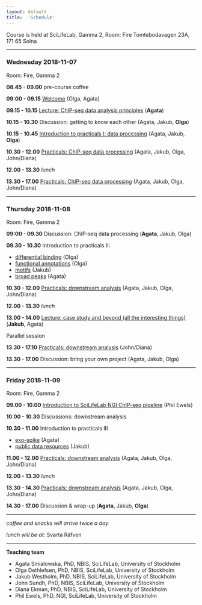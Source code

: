 ```yaml
---
layout: default
title:  'Schedule'
---
```


Course is held at SciLifeLab, Gamma 2, Room: Fire
Tomtebodavagen 23A, 171 65 Solna

----

### Wednesday 2018-11-07

Room: Fire, Gamma 2

**08.45 - 09.00** pre-course coffee

**09:00 - 09.15** [Welcome](lectures/slides-welcome.pdf) (Olga, Agata)

**09.15 - 10.15** [Lecture: ChIP-seq data analysis principles](lectures/slides-main_as-2018.pdf) (**Agata**)

**10.15 - 10.30** Discussion: getting to know each other (Agata, Jakub, **Olga**)

**10.15 - 10.45** [Introduction to practicals I: data processing](lectures/slides-data-processing.pdf) (Agata, Jakub, **Olga**)

**10.30 - 12.00** [Practicals: ChIP-seq data processing](index) (Agata, Jakub, Olga, John/Diana)

**12.00 - 13.30** _lunch_

**13.30 - 17.00** [Practicals: ChIP-seq data processing](index) (Agata, Jakub, Olga, John/Diana)

----

### Thursday 2018-11-08
Room: Fire, Gamma 2

**09:00 - 09.30** Discussion: ChIP-seq data processing (**Agata**, Jakub, Olga)

**09.30 - 10.30** Introduction to practicals II:  
- [differential binding](lectures/slides-db-func.pdf) (Olga)
- [functional annotations](lectures/slides-db-func.pdf) (Olga)
- [motifs](lectures/slides-motif-finding.pdf) (Jakub)
- [broad peaks](lectures/slides-broadpeaks.pdf) (Agata)

**10.30 - 12.00** [Practicals: downstream analysis](index) (Agata, Jakub, Olga, John/Diana)

**12.00 - 13.30** _lunch_

**13.00 - 14.00** [Lecture: case study and beyond (all the interesting things)](lectures/slides-case-study.pdf) (**Jakub**, Agata)


Parallel session

**13.30 - 17.10** [Practicals: downstream analysis](index) (John/Diana)

**13.30 - 17.00** Discussion: bring your own project (Agata, Jakub, Olga)

----

### Friday 2018-11-09
Room: Fire, Gamma 2

**09.00 - 10.00** [Introduction to SciLifeLab NGI ChIP-seq pipeline](lectures/slides-NGI-2017) (Phil Ewels)

**10.00 - 10.30** Discussions: downstream analysis

**10.30 - 11.00** Introduction to practicals III
- [exo-spike](lectures/slides-exospike.pdf) (Agata)
- [public data resources](lectures/slides-public-resources.pdf) (Jakub)

**11.00 - 12.00** [Practicals: downstream analysis](index) (Agata, Jakub, Olga, John/Diana)

**12.00 - 13.30** _lunch_

**13.30 - 14.30** [Practicals: downstream analysis](index) (Agata, Jakub, Olga, John/Diana)

**14.30 - 17.00** Discussion & wrap-up (**Agata**, Jakub, **Olga**)

----

_coffee and snacks will arrive twice a day_

_lunch will be at:_ Svarta Räfven

____
**Teaching team**
- Agata Smialowska, PhD, NBIS, SciLifeLab, University of Stockholm
- Olga Dethlefsen, PhD, NBIS, SciLifeLab, University of Stockholm
- Jakub Westholm, PhD, NBIS, SciLifeLab, University of Stockholm
- John Sundh, PhD, NBIS, SciLifeLab, University of Stockholm
- Diana Ekman, PhD, NBIS, SciLifeLab, University of Stockholm
- Phil Ewels, PhD, NGI, SciLifeLab, University of Stockholm

